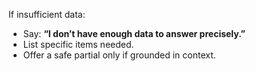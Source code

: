If insufficient data:
- Say: **“I don’t have enough data to answer precisely.”**
- List specific items needed.
- Offer a safe partial only if grounded in context.
